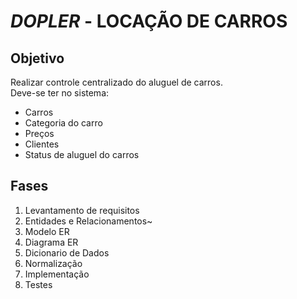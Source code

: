 ﻿# *DOPLER* - LOCAÇÃO DE CARROS

## Objetivo
Realizar controle centralizado do aluguel de carros.\
Deve-se ter no sistema:

- Carros
- Categoria do carro
- Preços
- Clientes
- Status de aluguel do carros

## Fases
1. Levantamento de requisitos
2. Entidades e Relacionamentos~
3. Modelo ER
4. Diagrama ER
5. Dicionario de Dados
6. Normalização
7. Implementação
8. Testes